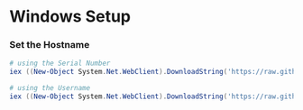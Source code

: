 # Windows Setup

### Set the Hostname
```powershell
# using the Serial Number
iex ((New-Object System.Net.WebClient).DownloadString('https://raw.githubusercontent.com/leoheck/os-setup/main/win/set-hostname.ps1'))
```

```powershell
# using the Username
iex ((New-Object System.Net.WebClient).DownloadString('https://raw.githubusercontent.com/leoheck/os-setup/main/win/set-hostname.ps1')) $env:username
```
